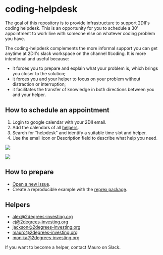 # coding-helpdesk

The goal of this repository is to provide infrastructure to support 2DII's
coding helpdesk. This is an opportunity for you to schedule a 30' appointment
to work live with someone else on whatever coding problem you have.

The coding-helpdesk complements the more informal support you can get anytime
at 2DII's slack workspace on the channel #coding. It is more intentional
and useful because:

* it forces you to prepare and explain what your problem is, which brings
you closer to the solution;
* it forces you and your helper to focus on your problem without distraction
or interruption;
* it facilitates the transfer of knowledge in both directions between you
and your helper.



## How to schedule an appointment

1. Login to google calendar with your 2DII email.
2. Add the calendars of all [helpers](https://github.com/2DegreesInvesting/coding-helpdesk#helpers).
3. Search for "helpdesk" and identify a suitable time slot and helper.
4. Use the email icon or Description field to describe what help you need.

![](http://i.imgur.com/RcbUaUF.png)

![](http://i.imgur.com/Rdsoso7.png)

## How to prepare

* [Open a new issue](https://github.com/2DegreesInvesting/coding-helpdesk/issues/new/choose).
* Create a reproducible example with the [reprex package](https://reprex.tidyverse.org/).

## Helpers

* alex@2degrees-investing.org
* cj@2degrees-investing.org
* jackson@2degrees-investing.org
* mauro@2degrees-investing.org
* monika@2degrees-investing.org

If you want to become a helper, contact Mauro on Slack.
